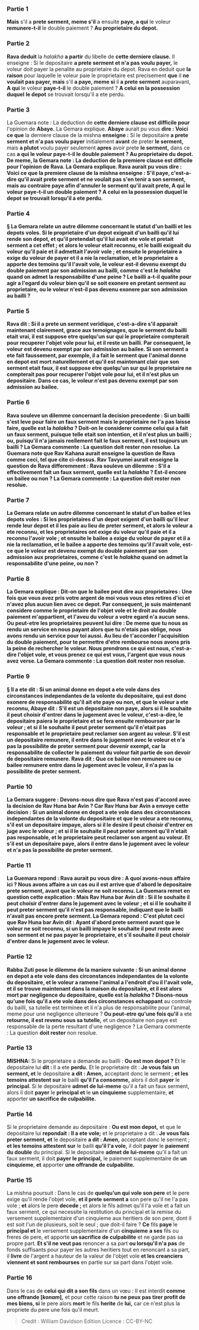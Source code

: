 
### Partie 1
<b>Mais</b> s'il a <b>prete serment, meme s'il</b> a ensuite <b>paye, a qui</b> le voleur <b>remunere-t-il</b> le double paiement ? <b>Au proprietaire du depot.</b>

### Partie 2
<b>Rava deduit</b> la <i>halakha</i> <b>a partir</b> du libelle de <b>cette derniere clause.</b> Il enseigne : Si le depositaire <b>a prete serment et n'a pas voulu payer,</b> le voleur doit payer la penalite au proprietaire du depot. Rava en deduit que <b>la raison</b> pour laquelle le voleur paie le proprietaire est precisement <b>que</b> il <b>ne voulait pas payer, mais</b> s'il <b>a paye, meme si</b> il <b>a prete serment</b> auparavant, <b>A qui</b> le voleur <b>paye-t-il</b> le double paiement ? <b>A celui en la possession duquel</b> <b>le depot</b> se trouvait lorsqu'il a ete perdu.

### Partie 3
La Guemara note : La deduction de <b>cette derniere clause est difficile pour</b> l'opinion de <b>Abaye.</b> La Gemara explique. <b>Abaye</b> aurait pu vous <b>dire : Voici ce que</b> la derniere clause de la mishna <b>enseigne :</b> Si le depositaire <b>a prete serment et n'a pas voulu payer</b> initialement <b>avant</b> de preter <b>le serment,</b> mais <b>a plutot</b> voulu payer seulement <b>apres</b> avoir prete <b>le serment,</b> dans ce cas <b>a qui le voleur <b>paye-t-il</b> le double paiement ? <b>Au proprietaire du depot.</b> De meme, la Gemara note : La deduction de <b>la premiere clause est difficile pour</b> l'opinion de <b>Rava.</b> La Gemara explique. <b>Rava</b> aurait pu vous <b>dire : Voici ce que</b> la premiere clause de la mishna <b>enseigne :</b> S'il <b>paye,</b> c'est-a-dire qu'il avait prete serment <b>et ne voulait pas s'en tenir a son serment, mais</b> au contraire <b>paye</b> afin d'annuler le serment qu'il avait prete, <b>A qui le voleur <b>paye-t-il</b> un double paiement ? <b>A celui en la possession duquel</b> <b>le depot</b> se trouvait lorsqu'il a ete perdu.

### Partie 4
§ La Gemara relate un autre dilemme concernant le statut d'un bailli et les depots voles. Si le <b>proprietaire</b> d'un depot <b>exigeait d'un bailli</b> qu'il lui rende son depot, et qu'il pretendait qu'il lui avait ete vole <b>et pretait serment</b> a cet effet ; <b>et</b> alors <b>le voleur etait reconnu,</b> et <b>le bailli exigeait du</b> voleur qu'il paie <b>et il admettait</b> l'avoir vole ; et ensuite le <b>proprietaire a exige du voleur</b> de payer <b>et il a nie</b> la reclamation, <b>et</b> le proprietaire <b>a apporte des temoins</b> qu'il l'avait vole, <b>le voleur est-il devenu exempt</b> du double paiement <b>par</b> son <b>admission</b> au <b>bailli,</b> comme c'est le <i>halakha</i> quand on admet la responsabilite d'une peine ? Le bailli a-t-il qualite pour agir a l'egard du voleur bien qu'il se soit exonere en pretant serment au proprietaire, <b>ou le voleur n'est-il pas devenu exonere par</b> son <b>admission</b> au <b>bailli ?</b>

### Partie 5
<b>Rava dit : Si</b> il <b>a prete un serment veridique,</b> c'est-a-dire s'il apparait maintenant clairement, grace aux temoignages, que le serment du bailli etait vrai, il est suppose etre quelqu'un sur qui le proprietaire compterait pour recuperer l'objet vole pour lui, et il reste un bailli. Par consequent, <b>le voleur est devenu exempt par</b> son <b>admission</b> au <b>bailee. Si</b> son <b>serment</b> a ete <b>fait faussement,</b> par exemple, il a fait le serment que l'animal donne en depot est mort naturellement et qu'il est maintenant clair que son serment etait faux, il est suppose etre quelqu'un sur qui le proprietaire ne compterait pas pour recuperer l'objet vole pour lui, et il n'est plus un depositaire. Dans ce cas, <b>le voleur n'est pas devenu exempt par</b> son <b>admission</b> au <b>bailee.</b>

### Partie 6
<b>Rava souleve un dilemme</b> concernant la decision precedente : Si un bailli <b>s'est leve pour faire un faux serment mais</b> le proprietaire <b>ne l'a pas laisse faire, quelle est</b> la <i>halakha</i> ? Doit-on le considerer comme celui qui a fait un faux serment, puisque telle etait son intention, et il n'est plus un bailli ; ou, puisqu'il n'a jamais reellement fait le faux serment, il est toujours un bailli ? La Gemara commente : La question <b>doit rester</b> non resolue. La Guemara note que <b>Rav Kahana</b> aurait <b>enseigne</b> la question de Rava <b>comme ceci,</b> tel que cite ci-dessus. <b>Rav Tavyumei</b> aurait <b>enseigne</b> la question de Rava differemment : <b>Rava souleve un dilemme :</b> S'il a effectivement <b>fait un faux serment, quelle est</b> la <i>halakha</i> ? Est-il encore un bailee ou non ? La Gemara commente : La question doit rester non resolue.

### Partie 7
La Gemara relate un autre dilemme concernant le statut d'un bailee et les depots voles : Si les <b>proprietaires</b> d'un depot <b>exigent d'un bailli</b> qu'il leur rende leur depot <b>et</b> il les <b>paie</b> au lieu de preter serment, <b>et</b> alors <b>le voleur a ete reconnu,</b> et <b>les proprietaires ont exige du</b> voleur qu'il paie <b>et il a reconnu</b> l'avoir vole ; et ensuite le <b>bailee a exige du</b> voleur de payer <b>et il a nie</b> la reclamation, <b>et</b> le bailee <b>a apporte des temoins</b> qu'il l'avait vole, est-ce que <b>le voleur est devenu exempt</b> du double paiement <b>par</b> son <b>admission</b> aux <b>proprietaires,</b> comme c'est le <i>halakha</i> quand on admet la responsabilite d'une peine, <b>ou non ? </b>

### Partie 8
La Gemara explique : <b>Dit-on</b> que le <b>bailee peut dire aux proprietaires : Une fois que vous avez pris votre argent</b> de moi <b>vous vous etes retires d'ici</b> et n'avez plus aucun lien avec ce depot. Par consequent, je suis maintenant considere comme le proprietaire de l'objet vole et le droit au double paiement m'appartient, et l'aveu du voleur a votre egard n'a aucun sens. <b>Ou peut-etre</b> les proprietaires <b>peuvent lui dire : De meme que tu nous as rendu un service</b> en nous payant alors que tu n'etais pas oblige, <b>nous avons rendu</b> un service <b>pour toi aussi.</b> Au lieu de t'accorder l'acquisition du double paiement, pour te permettre d'etre rembourse <b>nous avons pris la peine</b> de rechercher <b>le voleur. Nous prendrons</b> ce qui est <b>nous,</b> c'est-a-dire l'objet vole, <b>et vous prenez</b> ce qui est <b>vous, </b> l'argent que vous nous avez verse. La Gemara commente : La question doit rester non resolue.

### Partie 9
§ Il <b>a ete dit :</b> Si un animal donne en depot <b>a ete vole dans des circonstances independantes de la volonte</b> du depositaire, qui est donc exonere de responsabilite qu'il ait ete paye ou non, <b>et que le voleur a ete reconnu, Abaye dit : S'il est un depositaire non paye,</b> alors si <b>il</b> le <b>souhaite</b> il peut choisir d'entrer</b> dans le <b>jugement avec</b> le voleur, c'est-a-dire, le depositaire paiera le proprietaire et se fera ensuite rembourser par le voleur ; et si <b>il</b> le <b>souhaite</b> il peut <b>preter serment</b> qu'il n'etait pas responsable et le proprietaire peut reclamer son argent au voleur. <b>S'il est un depositaire remunere, il entre</b> dans le <b>jugement avec</b> le voleur <b>et n'a pas</b> la possibilite de <b>preter serment</b> pour devenir exempt, car la responsabilite de collecter le paiement du voleur fait partie de son devoir de depositaire remunere. <b>Rava dit : Que ce</b> bailee non remunere <b>ou ce</b> bailee remunere <b>entre</b> dans le <b>jugement avec</b> le voleur, <b>il n'a pas</b> la possibilite de <b>preter serment.</b>

### Partie 10
La Gemara suggere : <b>Devons-nous dire</b> que Rava <b>n'est pas d'accord</b> avec la decision <b>de Rav Huna bar Avin ? Car Rav Huna bar Avin a envoye</b> cette decision : Si un animal donne en depot <b>a ete vole dans des circonstances independantes de la volonte</b> du depositaire <b>et que le voleur a ete reconnu, s'il est un depositaire impaye,</b> alors si <b>il</b> le <b>desire</b> il peut choisir d'<b>entrer</b> en <b>juge avec</b> le voleur ; et si <b>il</b> le <b>souhaite</b> il peut <b>preter serment</b> qu'il n'etait pas responsable, et le proprietaire peut reclamer son argent au voleur. <b>Et s'il est un depositaire paye,</b> alors <b>il entre</b> dans le <b>jugement avec</b> le voleur <b>et n'a pas</b> la possibilite de <b>preter serment.</b>

### Partie 11
La Guemara repond : <b>Rava</b> aurait pu vous <b>dire : A quoi avons-nous affaire ici ? </b> Nous avons affaire a un cas <b>ou</b> il est arrive <b>que d'abord</b> le depositaire <b>prete serment,</b> avant que le voleur ne soit reconnu. La Guemara remet en question cette explication : <b>Mais</b> Rav Huna bar Avin <b>dit :</b> Si <b>il</b> le <b>souhaite</b> il peut choisir d'<b>entrer</b> dans le <b>jugement avec</b> le voleur ; et si <b>il</b> le <b>souhaite</b> il peut <b>preter serment</b> qu'il n'est pas responsable, indiquant que le bailli n'avait pas encore prete serment. La Gemara repond : C'est plutot <b>ceci</b> que Rav Huna bar Avin <b>dit :</b> Ayant d'abord prete serment avant que le voleur ne soit reconnu, si <b>un bailli impaye</b> le <b>souhaite</b> il peut <b>reste avec son serment</b> et ne pas payer le proprietaire, et s'il <b>souhaite</b> il peut choisir d'<b>entrer</b> dans le <b>jugement avec</b> le voleur.

### Partie 12
<b>Rabba Zuti pose le dilemme de la maniere suivante : </b> Si un animal donne en depot <b>a ete vole dans des circonstances independantes de la volonte</b> du depositaire, <b>et</b> le <b>voleur a ramene</b> l'animal a l'endroit d'ou il l'avait vole, et il se trouve maintenant <b>dans la maison du depositaire, et il</b> est alors <b>mort par</b> <b>negligence du depositaire, quelle est</b> la <i>halakha</i> ? <b>Disons-nous</b> qu'une fois qu'il a ete vole dans des circonstances echappant</b> au controle du bailli, sa tutelle est terminee</b> et il n'a plus de responsabilite pour l'animal, meme pour une negligence ulterieure ? <b>Ou peut-etre qu'une fois qu'il</b> a ete <b>retourne, il est revenu sous sa tutelle,</b> et un depositaire non paye est responsable de la perte resultant d'une negligence ? La Gemara commente : La question <b>doit rester</b> non resolue.

### Partie 13
<strong>MISHNA:</strong> Si le proprietaire a demande au bailli : <b>Ou est mon depot ?</b> Et le depositaire lui <b>dit : </b> Il a ete <b>perdu.</b> Et le proprietaire dit : <b>Je vous fais un serment, et</b> le depositaire <b>a dit : Amen,</b> acceptant donc le serment ; <b>et les temoins attestent sur</b> le bailli <b>qu'il l'a consomme,</b> alors il doit <b>payer</b> le <b>principal. </b> Si le depositaire <b>admet de lui-meme</b> qu'il a fait un faux serment, alors il doit <b>payer</b> le <b>principal et</b> le <b>un cinquieme</b> supplementaire, <b>et</b> apporter <b>un sacrifice de culpabilite.</b>

### Partie 14
Si le proprietaire demande au depositaire : <b>Ou est mon depot,</b> et que le depositaire lui <b>repondait : Il a ete vole;</b> et le proprietaire a dit : <b>Je vous fais preter serment, et</b> le depositaire <b>a dit : Amen,</b> acceptant donc le serment ; <b>et les temoins attestent sur</b> le bailli <b>qu'il l'a vole,</b> il doit <b>payer</b> le <b>paiement du double</b> du principal. Si le depositaire <b>admet de lui-meme</b> qu'il a fait un faux serment, il doit <b>payer le principal,</b> le paiement supplementaire de <b>un cinquieme</b>, <b>et</b> apporter <b>une offrande de culpabilite.</b>

### Partie 15
La mishna poursuit : Dans le cas de <b>quelqu'un qui vole son pere</b> et le pere exige qu'il rende l'objet vole, <b>et il prete serment a</b> son pere qu'il ne l'a pas vole ; <b>et</b> alors le pere <b>decede ; </b> et alors le fils admet qu'il l'a vole et a fait un faux serment, ce qui necessite la restitution du principal et la remise du versement supplementaire d'un cinquieme aux heritiers de son pere, dont il est soit l'un de plusieurs, soit le seul ; que doit-il faire ? <b>Ce</b> fils <b>paye</b> le <b>principal et</b> le versement supplementaire d'un <b>cinquieme</b> <b>a ses</b> fils ou freres de pere, et</b> apporte <b>un sacrifice de culpabilite</b> et ne garde pas sa propre part. <b>Et s'il ne veut pas</b> renoncer a sa part <b>ou lorsqu'il n'a pas</b> de fonds suffisants pour payer les autres heritiers tout en renoncant a sa part, il <b>livre</b> de l'argent a hauteur de la valeur de l'objet vole <b>et les creanciers viennent et sont rembourses</b> en partie sur sa part dans l'objet vole.

### Partie 16
Dans le cas de <b>celui qui dit a son fils</b> dans un vœu : Il est interdit <b>comme une offrande [<i>konam</i>],</b> et pour cette raison <b>tu ne peux pas tirer profit de mes biens, si</b> le pere alors <b>mort</b> le fils <b>herite</b> de <b>lui,</b> car ce n'est plus la propriete du pere une fois qu'il meurt.

>Credit : William Davidson Edition
>Licence : CC-BY-NC